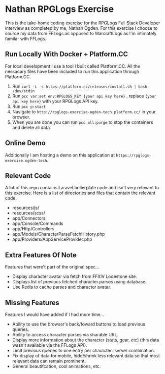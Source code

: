 # Nathan RPGLogs Exercise

This is the take-home coding exercise for the RPGLogs Full Stack Developer interview as completed by me, Nathan Ogden.
For this exercise I choose to source my data from FFLogs as opposed to WarcraftLogs as I'm intimately familar with FFLogs.


## Run Locally With Docker + Platform.CC

For local development I use a tool I built called Platform.CC. All the nessacary files have been included to run this application through Platform.CC.

1. Run `curl -L -s https://platform.cc/releases/install.sh | bash /dev/stdin`
2. Run `pcc var:set env:RPGLOGS_KEY {your api key here}` , replace `{your api key here}` with your RPGLogs API key.
3. Run `pcc p:start`
4. Navigate to `http://rpglogs-exercise-ogden-tech.platform.cc/` in your browser.
5. When you are done you can run `pcc all:purge` to stop the containers and delete all data.


## Online Demo

Additionally I am hosting a demo on this application at `https://rpglogs-exercise.ogden-tech`.


## Relevant Code

A lot of this repo contains Laravel boilerplate code and isn't very relevant to this exercise. Here is a list of directories and files that contain the relevant code.

- resources/js/
- resources/scss/
- app/Connectors
- app/Console/Commands
- app/Http/Controllers
- app/Models/CharacterParseFetchHistory.php
- app/Providers/AppServiceProvider.php


## Extra Features Of Note

Features that were't part of the original spec...

- Display character avatar via fetch from FFXIV Lodestone site.
- Displays list of previous fetched character parses using database.
- Use Redis to cache parses and character avatar.


## Missing Features

Features I would have added if I had more time...

- Ability to use the browser's back/foward buttons to load previous queries.
- Ability to access character parses via sharable URL.
- Display more information about the character (stats, gear, etc) (this data wasn't available via the FFLogs API).
- Limit previous queries to one entry per character+server combination.
- Fix display of data for mobile, hide/shrink less relevant data so that most relevant data can remain prominent.
- General beautifcation, cool animations, etc.